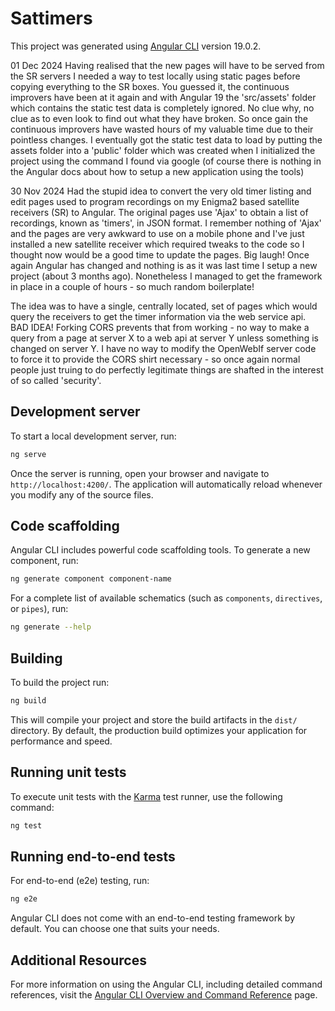 # Sattimers

This project was generated using [Angular CLI](https://github.com/angular/angular-cli) version 19.0.2.

01 Dec 2024 Having realised that the new pages will have to be served from the SR servers I needed a
way to test locally using static pages before copying everything to the SR boxes. You guessed it, the continuous
improvers have been at it again and with Angular 19 the 'src/assets' folder which contains the static test data
is completely ignored. No clue why, no clue as to even look to find out what they have broken. 
So once gain the continuous improvers have wasted hours of my valuable time due to their pointless changes.
I eventually got the static test data to load by putting the assets folder into a 'public' folder
which was created when I initialized the project using the command I found via google (of course there is
nothing in the Angular docs about how to setup a new application using the tools)

30 Nov 2024 Had the stupid idea to convert the very old timer listing and edit pages used to program
recordings on my Enigma2 based satellite receivers (SR) to Angular. The original pages use 'Ajax' to obtain a list
of recordings, known as 'timers', in JSON format. I remember nothing of 'Ajax' and the pages are 
very awkward to use on a mobile phone and I've just installed a new satellite receiver which required
tweaks to the code so I thought now would be a good time to update the pages. Big laugh! Once again
Angular has changed and nothing is as it was last time I setup a new project (about 3 months ago).
Nonetheless I managed to get the framework in place in a couple of hours - so much random boilerplate!

The idea was to have a single, centrally located, set of pages which would query the receivers to get the
timer information via the web service api. BAD IDEA! Forking CORS prevents that from working - no way to
make a query from a page at server X to a web api at server Y unless something is changed on server Y.
I have no way to modify the OpenWebIf server code to force it to provide the CORS shirt necessary - so
once again normal people just truing to do perfectly legitimate things are shafted in the interest 
of so called 'security'.

## Development server

To start a local development server, run:

```bash
ng serve
```

Once the server is running, open your browser and navigate to `http://localhost:4200/`. The application will automatically reload whenever you modify any of the source files.

## Code scaffolding

Angular CLI includes powerful code scaffolding tools. To generate a new component, run:

```bash
ng generate component component-name
```

For a complete list of available schematics (such as `components`, `directives`, or `pipes`), run:

```bash
ng generate --help
```

## Building

To build the project run:

```bash
ng build
```

This will compile your project and store the build artifacts in the `dist/` directory. By default, the production build optimizes your application for performance and speed.

## Running unit tests

To execute unit tests with the [Karma](https://karma-runner.github.io) test runner, use the following command:

```bash
ng test
```

## Running end-to-end tests

For end-to-end (e2e) testing, run:

```bash
ng e2e
```

Angular CLI does not come with an end-to-end testing framework by default. You can choose one that suits your needs.

## Additional Resources

For more information on using the Angular CLI, including detailed command references, visit the [Angular CLI Overview and Command Reference](https://angular.dev/tools/cli) page.
